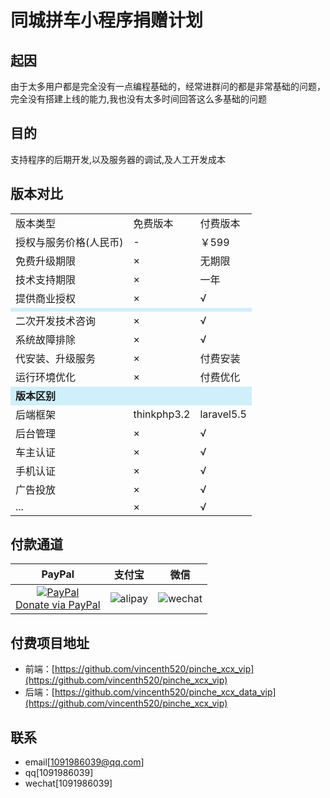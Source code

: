 # 同城拼车小程序捐赠计划

## 起因
由于太多用户都是完全没有一点编程基础的，经常进群问的都是非常基础的问题，完全没有搭建上线的能力,我也没有太多时间回答这么多基础的问题

## 目的
支持程序的后期开发,以及服务器的调试,及人工开发成本

## 版本对比
<table>
    <tr>
        <td>版本类型</td> 
        <td>免费版本</td>  
       <td>付费版本</td> 
   </tr> 
<tr>
        <td> 授权与服务价格(人民币)</td> 
        <td> - </td> 
        <td>￥599</td> 
   </tr>
 <tr>
        <td>免费升级期限</td> 
        <td> × </td> 
        <td>无期限</td> 
   </tr>
 <tr>
        <td>技术支持期限</td> 
        <td> × </td> 
        <td>一年</td> 
   </tr>
 <tr>
        <td>提供商业授权</td> 
        <td> × </td> 
        <td> √ </td> 
   </tr>
   <tr style="background:#cfeffa">
        <td colspan="3"><b></b></td>    
   </tr>
   <tr>
        <td>二次开发技术咨询</td> 
        <td> × </td> 
        <td> √ </td> 
   </tr>
   <tr>
        <td>系统故障排除</td> 
        <td> × </td> 
        <td> √ </td> 
   </tr>
   <tr>
        <td>代安装、升级服务</td> 
        <td> × </td> 
        <td> 付费安装 </td> 
   </tr>
   <tr>
        <td>运行环境优化 </td> 
        <td> × </td> 
        <td> 付费优化 </td> 
   </tr>
   <tr style="background:#cfeffa">
        <td colspan="3"><b>版本区别</b></td>    
   </tr>
   <tr>
        <td>后端框架</td> 
        <td>thinkphp3.2</td> 
        <td>laravel5.5</td> 
   </tr>
   <tr>
        <td>后台管理</td> 
        <td> × </td> 
        <td> √ </td> 
   </tr>
   <tr>
        <td>车主认证</td> 
        <td> × </td> 
        <td> √ </td> 
   </tr>
   <tr>
        <td>手机认证</td> 
        <td> × </td> 
        <td> √ </td> 
   </tr>
   <tr>
        <td>广告投放</td> 
        <td> × </td> 
        <td> √ </td> 
   </tr>
   <tr>
        <td>...</td> 
        <td> × </td> 
        <td> √ </td> 
   </tr>
</table>



## 付款通道

|                                                                     PayPal                                                                     |                                 支付宝                                  |                                   微信                                    |
|:----------------------------------------------------------------------------------------------------------------------------------------------:|:---------------------------------------------------------------------------:|:---------------------------------------------------------------------------:|
| [![PayPal](https://www.paypalobjects.com/webstatic/paypalme/images/pp_logo_small.png)<br>Donate via PayPal ](https://paypal.me/vincenth520) | ![alipay](http://pic.96weixin.com/upload/image2/vip/398001/1707/1707141710.png) | ![wechat](http://pic.96weixin.com/upload/image2/vip/398001/1707/1707144925.png) |

## 付费项目地址

- 前端：[https://github.com/vincenth520/pinche_xcx_vip](https://github.com/vincenth520/pinche_xcx_vip)
- 后端：[https://github.com/vincenth520/pinche_xcx_data_vip](https://github.com/vincenth520/pinche_xcx_vip)


## 联系
- email[[1091986039@qq.com](mailto:1091986039@qq.com)]
- qq[1091986039]
- wechat[1091986039]